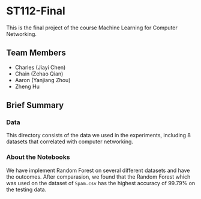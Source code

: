 # ST112-Final
This is the final project of the course Machine Learning for Computer Networking.

## Team Members
* Charles (Jiayi Chen)
* Chain (Zehao Qian)
* Aaron (Yanjiang Zhou)
* Zheng Hu

## Brief Summary
### Data
This directory consists of the data we used in the experiments, including 8 datasets that correlated with computer networking.

### About the Notebooks
We have implement Random Forest on several different datasets and have the outcomes. After comparasion, we found that the Random Forest which was used on the dataset of `Spam.csv` has the highest accuracy of 99.79% on the testing data.
